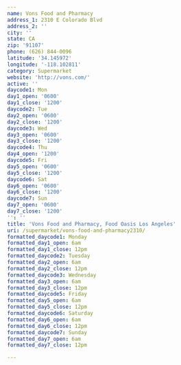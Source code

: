 ```yaml
---
name: Vons Food and Pharmacy
address_1: 2310 E Colorado Blvd
address_2: ''
city: ''
state: CA
zip: '91107'
phone: (626) 844-0096
latitude: '34.145972'
longitude: '-118.102811'
category: Supermarket
website: 'http://vons.com/'
active: ''
daycode1: Mon
day1_open: '0600'
day1_close: '1200'
daycode2: Tue
day2_open: '0600'
day2_close: '1200'
daycode3: Wed
day3_open: '0600'
day3_close: '1200'
daycode4: Thu
day4_open: '1200'
daycode5: Fri
day5_open: '0600'
day5_close: '1200'
daycode6: Sat
day6_open: '0600'
day6_close: '1200'
daycode7: Sun
day7_open: '0600'
day7_close: '1200'
'': ''
title: 'Vons Food and Pharmacy, Food Oasis Los Angeles'
uri: /supermarket/vons-food-and-pharmacy2310/
formatted_daycode1: Monday
formatted_day1_open: 6am
formatted_day1_close: 12pm
formatted_daycode2: Tuesday
formatted_day2_open: 6am
formatted_day2_close: 12pm
formatted_daycode3: Wednesday
formatted_day3_open: 6am
formatted_day3_close: 12pm
formatted_daycode5: Friday
formatted_day5_open: 6am
formatted_day5_close: 12pm
formatted_daycode6: Saturday
formatted_day6_open: 6am
formatted_day6_close: 12pm
formatted_daycode7: Sunday
formatted_day7_open: 6am
formatted_day7_close: 12pm

---
```

